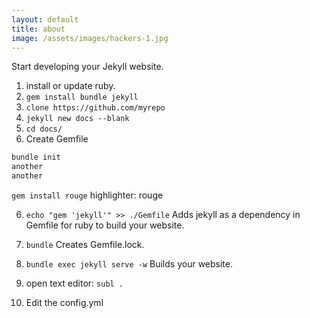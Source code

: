 ```yaml
---
layout: default
title: about
image: /assets/images/hackers-1.jpg
---
```




Start developing your Jekyll website.

1. install or update ruby.
2. `gem install bundle jekyll`
3. `clone https://github.com/myrepo`
5. `jekyll new docs --blank`
4. `cd docs/`
5. Create Gemfile

```ruby
bundle init
another
another
```

`gem install rouge`
highlighter: rouge


6. `echo "gem 'jekyll'" >> ./Gemfile`
Adds jekyll as a dependency in Gemfile for ruby to build your website.
7. `bundle`
Creates Gemfile.lock.
8. `bundle exec jekyll serve -w`
Builds your website.
9. open text editor: `subl .`


10. Edit the config.yml